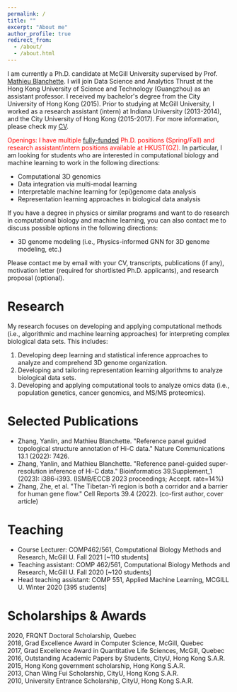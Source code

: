 ```yaml
---
permalink: /
title: ""
excerpt: "About me"
author_profile: true
redirect_from: 
  - /about/
  - /about.html
---
```


I am currently a Ph.D. candidate at McGill University supervised by Prof. [Mathieu Blanchette](https://en.wikipedia.org/wiki/Mathieu_Blanchette_(computational_biologist)). I will join Data Science and Analytics Thrust at the Hong Kong University of Science and Technology (Guangzhou) as an assistant professor. I received my bachelor's degree from the City University of Hong Kong (2015). Prior to studying at McGill University, I worked as a research assistant (intern) at Indiana University (2013-2014), and the City University of Hong Kong (2015-2017). For more information, please check my [CV](https://github.com/zhyanlin/zhyanlin.github.io/blob/master/files/Yanlin_CV_Aug.pdf).

<span style="color:red"> Openings: I have multiple [fully-funded](https://fytgs.hkust-gz.edu.cn/admissions/before-submitting-an-application/scholarships-fees) Ph.D. positions (Spring/Fall) and research assistant/intern positions available at HKUST(GZ). </span> In particular, I am looking for students who are interested in computational biology and machine learning to work in the following directions:
* Computational 3D genomics
* Data integration via multi-modal learning
* Interpretable machine learning for (epi)genome data analysis
* Representation learning approaches in biological data analysis

If you have a degree in physics or similar programs and want to do research in computational biology and machine learning, you can also contact me to discuss possible options in the following directions:
* 3D genome modeling (i.e., Physics-informed GNN for 3D genome modeling, etc.)

Please contact me by email with your CV, transcripts, publications (if any),  motivation letter (required for shortlisted Ph.D. applicants), and research proposal (optional).

Research
======
My research focuses on developing and applying computational methods (i.e., algorithmic and machine learning approaches) for interpreting complex biological data sets. This includes:
1. Developing deep learning and statistical inference approaches to analyze and comprehend 3D genome organization.
2. Developing and tailoring representation learning algorithms to analyze biological data sets.
3. Developing and applying computational tools to analyze omics data (i.e., population genetics, cancer genomics, and MS/MS proteomics).

Selected Publications
======
* Zhang, Yanlin, and Mathieu Blanchette. "Reference panel guided topological structure annotation of Hi-C data." Nature Communications 13.1 (2022): 7426.
* Zhang, Yanlin, and Mathieu Blanchette. "Reference panel-guided super-resolution inference of Hi-C data." Bioinformatics 39.Supplement_1 (2023): i386-i393. (ISMB/ECCB 2023 proceedings; Accept. rate=14%)
* Zhang, Zhe, et al. "The Tibetan-Yi region is both a corridor and a barrier for human gene flow." Cell Reports 39.4 (2022). (co-first author, cover article)

Teaching
======
* Course Lecturer: COMP462/561, Computational Biology Methods and Research, McGill U. Fall 2021 [~110 students]
* Teaching assistant: COMP 462/561, Computational Biology Methods and Research, McGill U. Fall 2020 [~120 students]
* Head teaching assistant: COMP 551, Applied Machine Learning, MCGILL U. Winter 2020 [395 students]

Scholarships & Awards
======
2020, FRQNT Doctoral Scholarship, Quebec\
2018, Grad Excellence Award in Computer Science, McGill, Quebec\
2017, Grad Excellence Award in Quantitative Life Sciences, McGill, Quebec\
2016, Outstanding Academic Papers by Students, CityU, Hong Kong S.A.R.\
2015, Hong Kong government scholarship, Hong Kong S.A.R.\
2013, Chan Wing Fui Scholarship, CityU, Hong Kong S.A.R.\
2010, University Entrance Scholarship, CityU, Hong Kong S.A.R.
